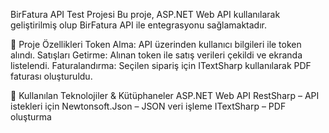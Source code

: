BirFatura API Test Projesi
Bu proje, ASP.NET Web API kullanılarak geliştirilmiş olup BirFatura API ile entegrasyonu sağlamaktadır.

📌 Proje Özellikleri
Token Alma: API üzerinden kullanıcı bilgileri ile token alındı.
Satışları Getirme: Alınan token ile satış verileri çekildi ve ekranda listelendi.
Faturalandırma: Seçilen sipariş için ITextSharp kullanılarak PDF faturası oluşturuldu.

🔧 Kullanılan Teknolojiler & Kütüphaneler
ASP.NET Web API
RestSharp – API istekleri için
Newtonsoft.Json – JSON veri işleme
ITextSharp – PDF oluşturma
